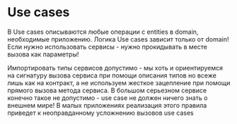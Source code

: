 # Use cases

В Use cases описываются любые операции с entities в domain, необходимые приложению.
Логика Use cases зависит только от domain!
Если нужно использовать сервисы - нужно прокидывать в месте вызова как параметры!

Импортировать типы сервисов допустимо - мы хоть и ориентируемся на сигнатуру вызова сервиса при помощи описания типов но всеже лишь как на контракт, а не используем жесткое зацепление при помощи прямого вызова метода сервиса.
В большом серьезном сервисе конечно такое не допустимо - use case не должен ничего знать о внешнем мире!
В малых приложениях реализация этого правила приведет к неоправданному усложнению вызовов use cases
